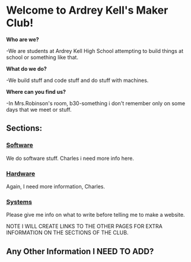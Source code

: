 # Welcome to Ardrey Kell's Maker Club!

**Who are we?**

-We are students at Ardrey Kell High School attempting to build things at school or something like that.

**What do we do?**

-We build stuff and code stuff and do stuff with machines.

**Where can you find us?**

-In Mrs.Robinson's room, b30-something i don't remember only on some days that we meet or stuff.

## Sections:

### [Software](http://ardreykellmakerclub.github.io/Software)
We do software stuff. Charles i need more info here.
### [Hardware](http://ardreykellmakerclub.github.io/Hardware)
Again, I need more information, Charles.
### [Systems](http://ardreykellmakerclub.github.io/Systems)
Please give me info on what to write before telling me to make a website.


NOTE I WILL CREATE LINKS TO THE OTHER PAGES FOR EXTRA INFORMATION ON THE SECTIONS OF THE CLUB.

## Any Other Information I NEED TO ADD?
